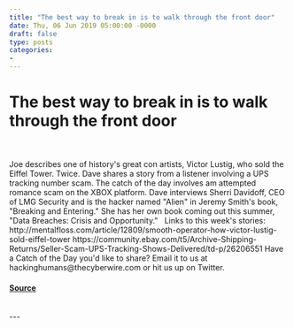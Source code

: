 ```yaml
---
title: "The best way to break in is to walk through the front door"
date: Thu, 06 Jun 2019 05:00:00 -0000
draft: false
type: posts
categories: 
- 
---
```

# The best way to break in is to walk through the front door

<br/>

<br/>
Joe describes one of history's great con artists, Victor Lustig, who sold the Eiffel Tower. Twice. Dave shares a story from a listener involving a UPS tracking number scam. The catch of the day involves am attempted romance scam on the XBOX platform. Dave interviews Sherri Davidoff, CEO of LMG Security and is the hacker named "Alien" in Jeremy Smith's book, "Breaking and Entering." She has her own book coming out this summer, "Data Breaches: Crisis and Opportunity."   Links to this week's stories: http://mentalfloss.com/article/12809/smooth-operator-how-victor-lustig-sold-eiffel-tower https://community.ebay.com/t5/Archive-Shipping-Returns/Seller-Scam-UPS-Tracking-Shows-Delivered/td-p/26206551 Have a Catch of the Day you'd like to share? Email it to us at hackinghumans@thecyberwire.com or hit us up on Twitter.

#### [Source](https://thecyberwire.com/podcasts/hacking-humans/52/notes)

<br/>
---
